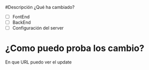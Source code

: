 #Descripción
¿Qué ha cambiado?

- [ ] FontEnd
- [ ] BackEnd
- [ ] Configuración del server

# ¿Como puedo proba los cambio?
En que URL puedo ver el update
